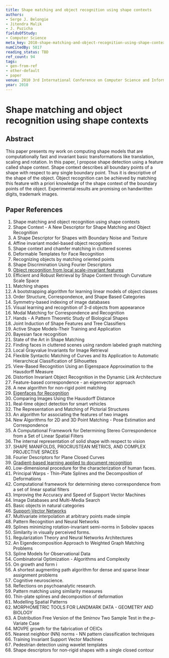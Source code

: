 ```yaml
---
title: Shape matching and object recognition using shape contexts
authors:
- Serge J. Belongie
- Jitendra Malik
- J. Puzicha
fieldsOfStudy:
- Computer Science
meta_key: 2010-shape-matching-and-object-recognition-using-shape-contexts
numCitedBy: 5817
reading_status: TBD
ref_count: 94
tags:
- gen-from-ref
- other-default
- paper
venue: 2010 3rd International Conference on Computer Science and Information Technology
year: 2010
---
```


# Shape matching and object recognition using shape contexts

## Abstract

This paper presents my work on computing shape models that are computationally fast and invariant basic transformations like translation, scaling and rotation. In this paper, I propose shape detection using a feature called shape context. Shape context describes all boundary points of a shape with respect to any single boundary point. Thus it is descriptive of the shape of the object. Object recognition can be achieved by matching this feature with a priori knowledge of the shape context of the boundary points of the object. Experimental results are promising on handwritten digits, trademark images.

## Paper References

1. Shape matching and object recognition using shape contexts
2. Shape Context - A New Descriptor for Shape Matching and Object Recognition
3. A Shape Descriptor for Shapes with Boundary Noise and Texture
4. Affine invariant model-based object recognition
5. Shape context and chamfer matching in cluttered scenes
6. Deformable Templates for Face Recognition
7. Recognizing objects by matching oriented points
8. Shape Discrimination Using Fourier Descriptors
9. [Object recognition from local scale-invariant features](1999-object-recognition-from-local-scale-invariant-features)
10. Efficient and Robust Retrieval by Shape Content through Curvature Scale Space
11. Matching shapes
12. A bootstrapping algorithm for learning linear models of object classes
13. Order Structure, Correspondence, and Shape Based Categories
14. Symmetry-based indexing of image databases
15. Visual learning and recognition of 3-d objects from appearance
16. Modal Matching for Correspondence and Recognition
17. Hands - A Pattern Theoretic Study of Biological Shapes
18. Joint Induction of Shape Features and Tree Classifiers
19. Active Shape Models-Their Training and Application
20. Bayesian face recognition
21. State of the Art in Shape Matching
22. Finding faces in cluttered scenes using random labeled graph matching
23. Local Grayvalue Invariants for Image Retrieval
24. Flexible Syntactic Matching of Curves and Its Application to Automatic Hierarchical Classification of Silhouettes
25. View-Based Recognition Using an Eigenspace Approximation to the Hausdorff Measure
26. Distortion Invariant Object Recognition in the Dynamic Link Architecture
27. Feature-based correspondence - an eigenvector approach
28. A new algorithm for non-rigid point matching
29. [Eigenfaces for Recognition](1991-eigenfaces-for-recognition)
30. Comparing Images Using the Hausdorff Distance
31. Real-time object detection for smart vehicles
32. The Representation and Matching of Pictorial Structures
33. An algorithm for associating the features of two images
34. New Algorithms for 2D and 3D Point Matching - Pose Estimation and Correspondence
35. A Computational Framework for Determining Stereo Correspondence from a Set of Linear Spatial Filters
36. The internal representation of solid shape with respect to vision
37. SHAPE MANIFOLDS, PROCRUSTEAN METRICS, AND COMPLEX PROJECTIVE SPACES
38. Fourier Descriptors for Plane Closed Curves
39. [Gradient-based learning applied to document recognition](1998-lenet5.md)
40. Low-dimensional procedure for the characterization of human faces.
41. Principal Warps - Thin-Plate Splines and the Decomposition of Deformations
42. Computational framework for determining stereo correspondence from a set of linear spatial filters
43. Improving the Accuracy and Speed of Support Vector Machines
44. Image Databases and Multi-Media Search
45. Basic objects in natural categories
46. [Support-Vector Networks](2004-support-vector-networks)
47. Multivariate interpolation at arbitrary points made simple
48. Pattern Recognition and Neural Networks
49. Splines minimizing rotation-invariant semi-norms in Sobolev spaces
50. Similarity in visually perceived forms.
51. Regularization Theory and Neural Networks Architectures
52. An Eigendecomposition Approach to Weighted Graph Matching Problems
53. Spline Models for Observational Data
54. Combinatorial Optimization - Algorithms and Complexity
55. On growth and form i
56. A shortest augmenting path algorithm for dense and sparse linear assignment problems
57. Cognitive neuroscience.
58. Reflections on psychoanalytic research.
59. Pattern matching using similarity measures
60. Thin-plate splines and decomposition of deformation
61. Modelling Spatial Patterns
62. MORPHOMETRIC TOOLS FOR LANDMARK DATA - GEOMETRY AND BIOLOGY
63. A Distribution Free Version of the Smirnov Two Sample Test in the $p$-Variate Case
64. MOVPE growth for the fabrication of OEICs
65. Nearest neighbor (NN) norms - NN pattern classification techniques
66. Training Invariant Support Vector Machines
67. Pedestrian detection using wavelet templates
68. Shape descriptors for non-rigid shapes with a single closed contour
